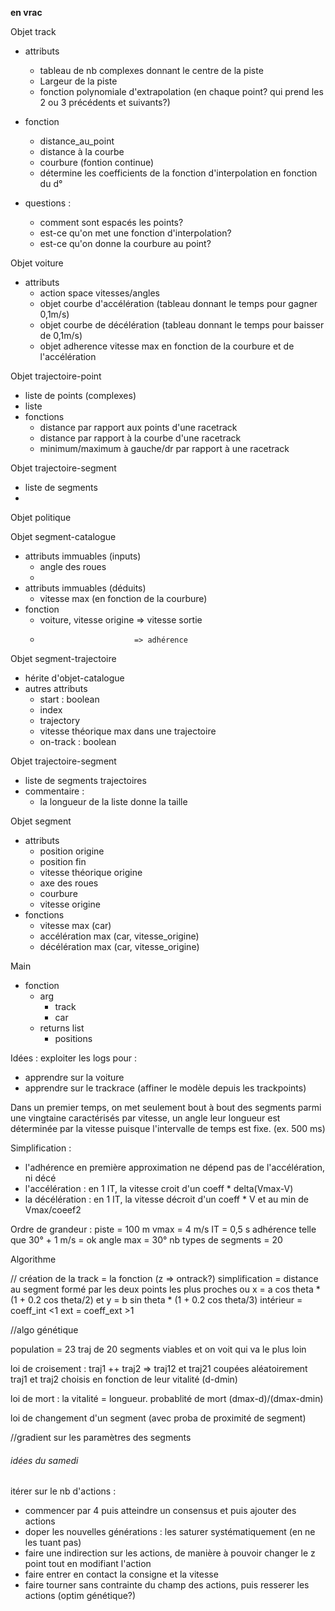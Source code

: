 **en vrac**

Objet track
- attributs
    - tableau de nb complexes donnant le centre de la piste
    - Largeur de la piste
    - fonction polynomiale d'extrapolation (en chaque point? qui prend les 2 ou 3 précédents et suivants?)
- fonction
    - distance_au_point
    - distance à la courbe
    - courbure (fontion continue)
    - détermine les coefficients de la fonction d'interpolation en fonction du d°

- questions :
    - comment sont espacés les points?
    - est-ce qu'on met une fonction d'interpolation?
    - est-ce qu'on donne la courbure au point?


Objet voiture
- attributs
    - action space vitesses/angles
    - objet courbe d'accélération
    (tableau donnant le temps pour gagner 0,1m/s)
    - objet courbe de décélération
    (tableau donnant le temps pour baisser de 0,1m/s)
    - objet adherence
    vitesse max en fonction de la courbure et de l'accélération


Objet trajectoire-point
- liste de points (complexes)
- liste
- fonctions
    - distance par rapport aux points d'une racetrack
    - distance par rapport à la courbe d'une racetrack
    - minimum/maximum à gauche/dr par rapport à une racetrack



Objet trajectoire-segment
- liste de segments
-

Objet politique

Objet segment-catalogue
- attributs immuables (inputs)
    - angle des roues
    - 
- attributs immuables (déduits)
     - vitesse max (en fonction de la courbure)
- fonction
    - voiture, vitesse origine => vitesse sortie
    -                          => adhérence
     
Objet segment-trajectoire
- hérite d'objet-catalogue   
- autres attributs
    - start : boolean
    - index 
    - trajectory
    - vitesse théorique max dans une trajectoire
    - on-track : boolean
    


Objet trajectoire-segment
- liste de segments trajectoires
- commentaire :
    - la longueur de la liste donne la taille
   

Objet segment
- attributs
    - position origine
    - position fin
    - vitesse théorique origine
    - axe des roues
    - courbure
    - vitesse origine
- fonctions
    - vitesse max (car)
    - accélération max (car, vitesse_origine)
    - décélération max (car, vitesse_origine)
    


Main
- fonction
    - arg
        - track
        - car
    - returns list
        - positions
        
        
        
 Idées : exploiter les logs pour :
 - apprendre sur la voiture
 - apprendre sur le trackrace (affiner le modèle depuis les trackpoints)
 


Dans un premier temps, on met seulement bout à bout des segments parmi une vingtaine caractérisés par vitesse, un angle
leur longueur est déterminée par la vitesse puisque l'intervalle de temps est fixe. (ex. 500 ms)



Simplification :
- l'adhérence en première approximation ne dépend pas de l'accélération, ni décé
- l'accélération : en 1 IT, la vitesse croit d'un coeff * delta(Vmax-V)
- la décélération : en 1 IT, la vitesse décroit d'un coeff * V et au min de Vmax/coeef2

Ordre de grandeur :
piste = 100 m
vmax = 4 m/s
IT = 0,5 s
adhérence telle que 30° + 1 m/s = ok
angle max = 30°
nb types de segments = 20



Algorithme

// 
création de la track
= la fonction (z => ontrack?)
simplification = distance au segment formé par les deux points les plus proches
ou x = a cos theta * (1 + 0.2 cos theta/2)
et y = b sin theta * (1 + 0.2 cos theta/3)
intérieur = coeff_int <1
ext = coeff_ext >1

//algo génétique

population = 23 traj de 20 segments viables et on voit qui va le plus loin

loi de croisement :
traj1 ++ traj2 => traj12 et traj21 coupées aléatoirement
traj1 et traj2 choisis en fonction de leur vitalité (d-dmin)

loi de mort :
la vitalité = longueur. 
probablité de mort  (dmax-d)/(dmax-dmin)

loi de 
changement d'un segment (avec proba de proximité de segment)

//gradient sur les paramètres des segments 


###### idées du samedi

itérer sur le nb d'actions :
- commencer par 4 puis atteindre un consensus et puis ajouter des actions
- doper les nouvelles générations : les saturer systématiquement (en ne les tuant pas)
- faire une indirection sur les actions, de manière  à pouvoir changer le z point tout en modifiant l'action
- faire entrer en contact la consigne et la vitesse
- faire tourner sans contrainte du champ des actions, puis resserer les actions (optim génétique?)
